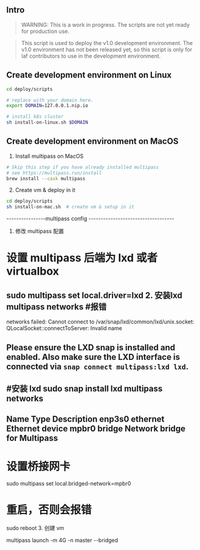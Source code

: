
## Intro

> WARNING: This is a work in progress. The scripts are not yet ready for production use.

> This script is used to deploy the v1.0 development environment. The v1.0 environment has not been released yet, so this script is only for laf contributors to use in the development environment.

## Create development environment on Linux
 
```bash
cd deploy/scripts

# replace with your domain here. 
export DOMAIN=127.0.0.1.nip.io  

# install k8s cluster
sh install-on-linux.sh $DOMAIN  
```

## Create development environment on MacOS


1. Install multipass on MacOS

```bash
# Skip this step if you have already installed multipass
# see https://multipass.run/install
brew install --cask multipass 
```

2. Create vm & deploy in it 

```bash
cd deploy/scripts
sh install-on-mac.sh  # create vm & setup in it
``` 


----------------multipass config -----------------------------------


1. 修改 multipass 配置
# 设置 multipass 后端为 lxd 或者 virtualbox
sudo multipass set local.driver=lxd
2. 安装lxd
multipass networks
#报错
-------------------------------------------------------------------------
networks failed: Cannot connect to /var/snap/lxd/common/lxd/unix.socket: QLocalSocket::connectToServer: Invalid name

Please ensure the LXD snap is installed and enabled. Also make sure
 the LXD interface is connected via `snap connect multipass:lxd lxd`.
---------------------------------------------------------------------------

#安装 lxd
sudo snap install lxd
multipass networks
-------------------------------------------------------------------------------
Name    Type      Description
enp3s0  ethernet  Ethernet device
mpbr0   bridge    Network bridge for Multipass
--------------------------------------------------------------------------------
# 设置桥接网卡
sudo multipass set local.bridged-network=mpbr0
# 重启，否则会报错
sudo reboot
3. 创建 vm

multipass launch -m 4G -n master --bridged

